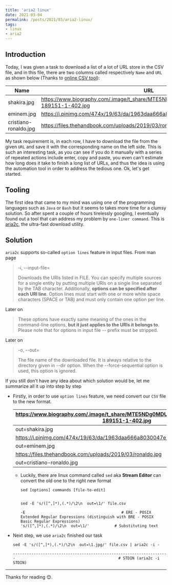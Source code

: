 ```yaml
---
title: 'aria2 linux'
date: 2021-03-04
permalink: /posts/2021/03/aria2-linux/
tags:
- linux
- aria2
---
```


## Introduction

Today, I was given a task to download a list of a lot of URL store in the CSV file, and in this file, there are two columns called respectively `Name` and `URL` as shown below (Thanks to [online CSV tool](https://www.convertcsv.com/csv-to-markdown.htm)):

|Name         |URL                        |
|-------------|---------------------------|
|shakira.jpg  |https://www.biography.com/.image/t_share/MTE5NDg0MDU0NzExNDA0MDQ3/shakira-189151-1-402.jpg|
|eminem.jpg   |https://i.pinimg.com/474x/19/63/da/1963daa666a8030047e2a9f13beb6975.jpg|
|cristiano-ronaldo.jpg|https://files.thehandbook.com/uploads/2019/03/ronaldo.jpg|

My task requirement is, in each row, I have to download the file from the given `URL` and save it with the corresponding name on the left side. This is such an interesting task, as you can see if you do it manually with a series of repeated actions include enter, copy and paste, you even can't estimate how long does it take to finish a long list of URLs, and thus the idea is using the automation tool in order to address the tedious one. Ok, let's get started.
    
## Tooling

The first idea that came to my mind was using one of the programming languages such as `Java` or `Bash` but it seems to takes more time for a clumsy solution. So after spent a couple of hours tirelessly googling, I eventually found out a tool that can address my problem by `one-liner command`. This is [aria2c](https://github.com/aria2/aria2), the ultra-fast download utility.

## Solution

`aria2c` supports so-called `option lines` feature in input files. From man page
> -i, --input-file=
> 
> Downloads the URIs listed in FILE. You can specify multiple sources for a single entity by putting multiple URIs on a single line separated by the TAB character. Additionally, **options can be specified after each URI line**. Option lines must start with one or more white space characters (SPACE or TAB) and must only contain one option per line.

Later on

> These options have exactly same meaning of the ones in the command-line options, **but it just applies to the URIs it belongs to**. Please note that for options in input file -- prefix must be stripped.

Later on

>  -o, --out=<FILE>
> 
>The  file  name  of  the downloaded file.  It is always relative to the directory given in --dir option.  When the --force-sequential option is used, this option is ignored.

If you still don't have any idea about which solution would be, let me summarize all it up into step by step

- Firstly, in order to use `option lines` feature, we need convert our `CSV` file to the new format.

    |https://www.biography.com/.image/t_share/MTE5NDg0MDU0NzExNDA0MDQ3/shakira-189151-1-402.jpg|                                                                                        |
    |------------------------------------------------------------------------------------------|----------------------------------------------------------------------------------------------|
    |out=shakira.jpg                                                                           |                                                                                              |
    |https://i.pinimg.com/474x/19/63/da/1963daa666a8030047e2a9f13beb6975.jpg                   |                                                                                              |
    |out=eminem.jpg                                                                            |                                                                                              |
    |https://files.thehandbook.com/uploads/2019/03/ronaldo.jpg                                 |                                                                                              |
    |out=cristiano-ronaldo.jpg                                                                 |         
  
    - Luckily, there are linux command called `sed` aka **Stream Editor** can convert the old one to the right new format
    
        ```shell
        sed [options] commands [file-to-edit]
        ```
        ```shell

        sed -E 's/([^,]*),(.*)/\2\n  out=\1/' file.csv
        
        -E                                          # ERE - POSIX Extended Regular Expressions (distinguish with BRE - POSIX Basic Regular Expressions)
      's/([^,]*),(.*)/\2\n  out=\1/'           # Substituting text
        ```

- Next step, we use `aria2c` finished our task
    ```shell
    sed -E 's/([^,]*),(.*)/\2\n  out=\1.jpg/' file.csv | aria2c -i -
  
    -------------------------------------------------------------------
    -                                             # STDIN (aria2c -i STDIN)
    ```
  

-----------------------------------

Thanks for reading :blush:.